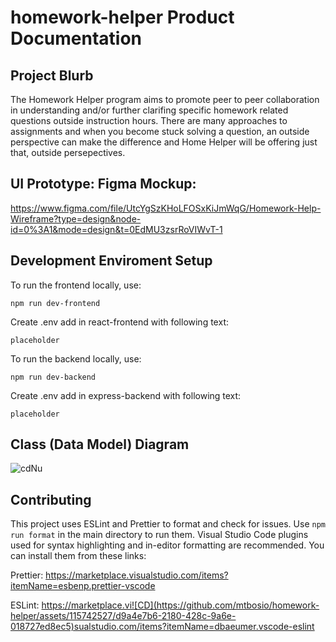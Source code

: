 # homework-helper Product Documentation

## Project Blurb

The Homework Helper program aims to promote peer to peer collaboration in understanding and/or further clarifing specific homework related questions outside instruction hours. There are many approaches to assignments and when you become stuck solving a question, an outside perspective can make the difference and Home Helper will be offering just that, outside persepectives.     

## UI Prototype: Figma Mockup:

https://www.figma.com/file/UtcYgSzKHoLFOSxKiJmWqG/Homework-Help-Wireframe?type=design&node-id=0%3A1&mode=design&t=0EdMU3zsrRoVIWvT-1 

## Development Enviroment Setup

To run the frontend locally, use:

```
npm run dev-frontend
```

Create .env add in react-frontend with following text:

```
placeholder
```

To run the backend locally, use:

```
npm run dev-backend
```

Create .env add in express-backend with following text:


```
placeholder
```
## Class (Data Model) Diagram

![cdNu](https://github.com/mtbosio/homework-helper/assets/115742527/49e2b63c-6175-4f88-a66c-0ab908198a0a)


## Contributing

This project uses ESLint and Prettier to format and check for issues. Use `npm run format` in the main directory to run them. Visual Studio Code plugins used for syntax highlighting and in-editor formatting are recommended. You can install them from these links:

Prettier: https://marketplace.visualstudio.com/items?itemName=esbenp.prettier-vscode

ESLint: https://marketplace.vi![CD](https://github.com/mtbosio/homework-helper/assets/115742527/d9a4e7b6-2180-428c-9a6e-018727ed8ec5)sualstudio.com/items?itemName=dbaeumer.vscode-eslint 
